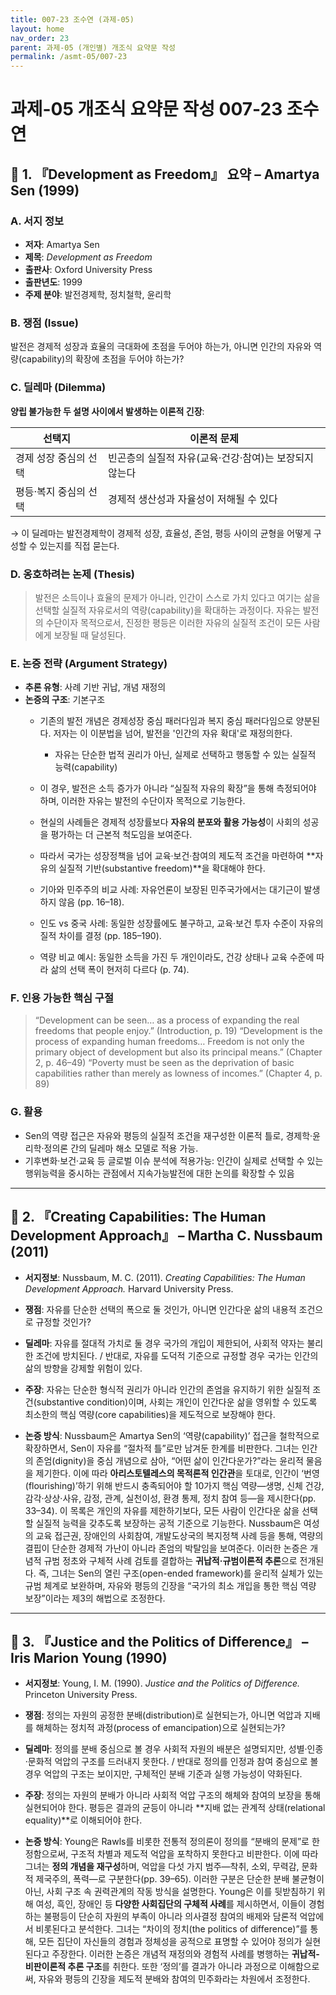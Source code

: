 ```yaml
---
title: 007-23 조수연 (과제-05)
layout: home
nav_order: 23
parent: 과제-05 (개인별) 개조식 요약문 작성
permalink: /asmt-05/007-23
---
```


# 과제-05 개조식 요약문 작성 007-23 조수연 

## 📘 1. 『Development as Freedom』 요약 – Amartya Sen (1999)

### A. 서지 정보  
- **저자**: Amartya Sen  
- **제목**: *Development as Freedom*  
- **출판사**: Oxford University Press
- **출판년도**: 1999
- **주제 분야**: 발전경제학, 정치철학, 윤리학


### B. 쟁점 (Issue)  
발전은 경제적 성장과 효율의 극대화에 초점을 두어야 하는가, 아니면 인간의 자유와 역량(capability)의 확장에 초점을 두어야 하는가?


### C. 딜레마 (Dilemma)  
**양립 불가능한 두 설명 사이에서 발생하는 이론적 긴장**:

| 선택지 | 이론적 문제 |
|--------|-------------|
| 경제 성장 중심의 선택 | 빈곤층의 실질적 자유(교육·건강·참여)는 보장되지 않는다 |
| 평등·복지 중심의 선택 | 경제적 생산성과 자율성이 저해될 수 있다 |

→ 이 딜레마는 발전경제학이 경제적 성장, 효율성, 존엄, 평등 사이의 균형을 어떻게 구성할 수 있는지를 직접 묻는다.


### D. 옹호하려는 논제 (Thesis)  
> 발전은 소득이나 효율의 문제가 아니라, 인간이 스스로 가치 있다고 여기는 삶을 선택할 실질적 자유로서의 역량(capability)을 확대하는 과정이다. 자유는 발전의 수단이자 목적으로서, 진정한 평등은 이러한 자유의 실질적 조건이 모든 사람에게 보장될 때 달성된다.

### E. 논증 전략 (Argument Strategy)  
- **추론 유형**: 사례 기반 귀납, 개념 재정의  
- **논증의 구조**:
  기본구조
  - 기존의 발전 개념은 경제성장 중심 패러다임과 복지 중심 패러다임으로 양분된다. 저자는 이 이분법을 넘어, 발전을 '인간의 자유 확대'로 재정의한다.
    - 자유는 단순한 법적 권리가 아닌, 실제로 선택하고 행동할 수 있는 실질적 능력(capability)
  - 이 경우, 발전은 소득 증가가 아니라 “실질적 자유의 확장”을 통해 측정되어야 하며, 이러한 자유는 발전의 수단이자 목적으로 기능한다.
  - 현실의 사례들은 경제적 성장률보다 **자유의 분포와 활용 가능성**이 사회의 성공을 평가하는 더 근본적 척도임을 보여준다.
  - 따라서 국가는 성장정책을 넘어 교육·보건·참여의 제도적 조건을 마련하여 **자유의 실질적 기반(substantive freedom)**을 확대해야 한다.

  - 기아와 민주주의 비교 사례: 자유언론이 보장된 민주국가에서는 대기근이 발생하지 않음 (pp. 16–18).
  - 인도 vs 중국 사례: 동일한 성장률에도 불구하고, 교육·보건 투자 수준이 자유의 질적 차이를 결정 (pp. 185–190).  
  - 역량 비교 예시: 동일한 소득을 가진 두 개인이라도, 건강 상태나 교육 수준에 따라 삶의 선택 폭이 현저히 다르다 (p. 74).


### F. 인용 가능한 핵심 구절
> “Development can be seen… as a process of expanding the real freedoms that people enjoy.” (Introduction, p. 19)
> “Development is the process of expanding human freedoms… Freedom is not only the primary object of development but also its principal means.” (Chapter 2, p. 46–49)
> “Poverty must be seen as the deprivation of basic capabilities rather than merely as lowness of incomes.” (Chapter 4, p. 89)

### G. 활용
- Sen의 역량 접근은 자유와 평등의 실질적 조건을 재구성한 이론적 틀로, 경제학·윤리학·정의론 간의 딜레마 해소 모델로 적용 가능.
- 기후변화·보건·교육 등 글로벌 이슈 분석에 적용가능: 인간이 실제로 선택할 수 있는 행위능력을 중시하는 관점에서 지속가능발전에 대한 논의를 확장할 수 있음

---

## 📘 2. 『Creating Capabilities: The Human Development Approach』 – Martha C. Nussbaum (2011)

- **서지정보**: Nussbaum, M. C. (2011). *Creating Capabilities: The Human Development Approach.* Harvard University Press.

- **쟁점**: 자유를 단순한 선택의 폭으로 둘 것인가, 아니면 인간다운 삶의 내용적 조건으로 규정할 것인가? 
- **딜레마**: 자유를 절대적 가치로 둘 경우 국가의 개입이 제한되어, 사회적 약자는 불리한 조건에 방치된다. / 반대로, 자유를 도덕적 기준으로 규정할 경우 국가는 인간의 삶의 방향을 강제할 위험이 있다.
- **주장**: 자유는 단순한 형식적 권리가 아니라 인간의 존엄을 유지하기 위한 실질적 조건(substantive condition)이며, 사회는 개인이 인간다운 삶을 영위할 수 있도록 최소한의 핵심 역량(core capabilities)을 제도적으로 보장해야 한다.  
- **논증 방식**: Nussbaum은 Amartya Sen의 ‘역량(capability)’ 접근을 철학적으로 확장하면서, Sen이 자유를 “절차적 틀”로만 남겨둔 한계를 비판한다. 그녀는 인간의 존엄(dignity)을 중심 개념으로 삼아, “어떤 삶이 인간다운가?”라는 윤리적 물음을 제기한다. 이에 따라 **아리스토텔레스의 목적론적 인간관**을 토대로, 인간이 ‘번영(flourishing)’하기 위해 반드시 충족되어야 할 10가지 핵심 역량—생명, 신체 건강, 감각·상상·사유, 감정, 관계, 실천이성, 환경 통제, 정치 참여 등—을 제시한다(pp. 33–34). 이 목록은 개인의 자유를 제한하기보다, 모든 사람이 인간다운 삶을 선택할 실질적 능력을 갖추도록 보장하는 공적 기준으로 기능한다. Nussbaum은 여성의 교육 접근권, 장애인의 사회참여, 개발도상국의 복지정책 사례 등을 통해, 역량의 결핍이 단순한 경제적 가난이 아니라 존엄의 박탈임을 보여준다.
이러한 논증은 개념적 규범 정초와 구체적 사례 검토를 결합하는 **귀납적·규범이론적 추론**으로 전개된다. 즉, 그녀는 Sen의 열린 구조(open-ended framework)를 윤리적 실체가 있는 규범 체계로 보완하며, 자유와 평등의 긴장을 “국가의 최소 개입을 통한 핵심 역량 보장”이라는 제3의 해법으로 조정한다.

---

## 📘 3. 『Justice and the Politics of Difference』 – Iris Marion Young (1990)

- **서지정보**: Young, I. M. (1990). *Justice and the Politics of Difference.* Princeton University Press.

- **쟁점**: 정의는 자원의 공정한 분배(distribution)로 실현되는가, 아니면 억압과 지배를 해체하는 정치적 과정(process of emancipation)으로 실현되는가? 
- **딜레마**: 정의를 분배 중심으로 볼 경우 사회적 자원의 배분은 설명되지만, 성별·인종·문화적 억압의 구조를 드러내지 못한다. / 반대로 정의를 인정과 참여 중심으로 볼 경우 억압의 구조는 보이지만, 구체적인 분배 기준과 실행 가능성이 약화된다. 
- **주장**: 정의는 자원의 분배가 아니라 사회적 억압 구조의 해체와 참여의 보장을 통해 실현되어야 한다. 평등은 결과의 균등이 아니라 **지배 없는 관계적 상태(relational equality)**로 이해되어야 한다.
- **논증 방식**: Young은 Rawls를 비롯한 전통적 정의론이 정의를 “분배의 문제”로 한정함으로써, 구조적 차별과 제도적 억압을 포착하지 못한다고 비판한다. 이에 따라 그녀는 **정의 개념을 재구성**하며, 억압을 다섯 가지 범주—착취, 소외, 무력감, 문화적 제국주의, 폭력—로 구분한다(pp. 39–65). 이러한 구분은 단순한 분배 불균형이 아닌, 사회 구조 속 권력관계의 작동 방식을 설명한다. Young은 이를 뒷받침하기 위해 여성, 흑인, 장애인 등 **다양한 사회집단의 구체적 사례**를 제시하면서, 이들이 경험하는 불평등이 단순히 자원의 부족이 아니라 의사결정 참여의 배제와 담론적 억압에서 비롯된다고 분석한다. 그녀는 “차이의 정치(the politics of difference)”를 통해, 모든 집단이 자신들의 경험과 정체성을 공적으로 표명할 수 있어야 정의가 실현된다고 주장한다.
이러한 논증은 개념적 재정의와 경험적 사례를 병행하는 **귀납적-비판이론적 추론 구조**를 취한다. 또한 ‘정의’를 결과가 아니라 과정으로 이해함으로써, 자유와 평등의 긴장을 제도적 분배와 참여의 민주화라는 차원에서 조정한다.


